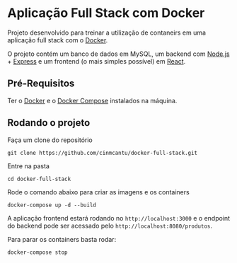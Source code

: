 # Aplicação Full Stack com Docker

Projeto desenvolvido para treinar a utilização de contaneirs em uma aplicação full stack com o [Docker](https://www.docker.com/).

O projeto contém um banco de dados em MySQL, um backend com [Node.js](https://nodejs.org/en/) + [Express](https://expressjs.com/) e um frontend (o mais simples possível) em [React](https://pt-br.reactjs.org/).

## Pré-Requisitos
Ter o [Docker](https://docs.docker.com/get-docker/) e o [Docker Compose](https://docs.docker.com/compose/install/) instalados na máquina.

## Rodando o projeto

Faça um clone do repositório

```
git clone https://github.com/cinmcantu/docker-full-stack.git
```

Entre na pasta
```
cd docker-full-stack
```

Rode o comando abaixo para criar as imagens e os containers
```
docker-compose up -d --build
```

A aplicação frontend estará rodando no `http://localhost:3000` e o endpoint do backend pode ser acessado pelo `http://localhost:8080/produtos`.

Para parar os containers basta rodar:
```
docker-compose stop
```